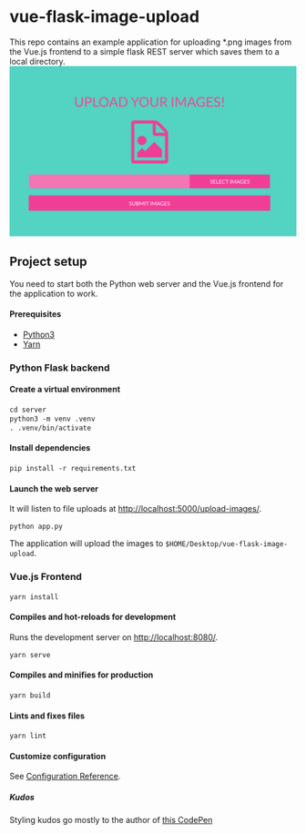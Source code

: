 # vue-flask-image-upload
This repo contains an example application for uploading *.png images
from the Vue.js frontend to a simple flask REST server which saves them to a local directory.
<img src="./client/src/assets/screenshot.png" alt="Screenshot of the application" max-width="800px" height="auto">

## Project setup
You need to start both the Python web server and the Vue.js frontend for the application to work.

#### Prerequisites
- [Python3](https://www.python.org/)
- [Yarn](https://classic.yarnpkg.com/en/docs/getting-started)

### Python Flask backend
#### Create a virtual environment
```
cd server
python3 -m venv .venv
. .venv/bin/activate
```

#### Install dependencies
```
pip install -r requirements.txt
```

#### Launch the web server
It will listen to file uploads at <http://localhost:5000/upload-images/>.
```
python app.py
```
The application will upload the images to `$HOME/Desktop/vue-flask-image-upload`.

### Vue.js Frontend
```
yarn install
```

#### Compiles and hot-reloads for development
Runs the development server on <http://localhost:8080/>.
```
yarn serve
```

#### Compiles and minifies for production
```
yarn build
```

#### Lints and fixes files
```
yarn lint
```

#### Customize configuration
See [Configuration Reference](https://cli.vuejs.org/config/).


##### Kudos
Styling kudos go mostly to the author of [this CodePen](https://codepen.io/wallaceerick/pen/fEdrz)